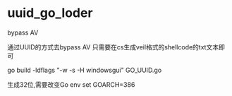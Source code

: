 # uuid_go_loder
bypass AV

通过UUID的方式去bypass AV
只需要在cs生成veil格式的shellcode的txt文本即可

go build -ldflags "-w -s -H windowsgui" GO_UUID.go

生成32位,需要改变Go env
set GOARCH=386
